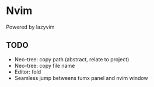 # Nvim 

Powered by lazyvim


## TODO

- Neo-tree: copy path (abstract, relate to project)
- Neo-tree: copy file name
- Editor: fold
- Seamless jump betweens tumx panel and nvim window

